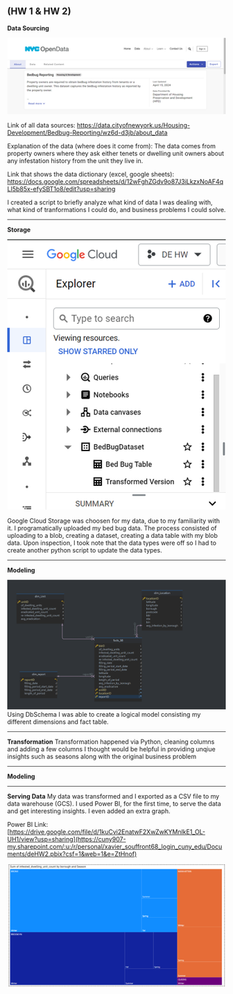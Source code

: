 (HW 1 & HW 2)
--------------------------------------------------------
**Data Sourcing**

![Images4GH/image-1.png](Images4GH/image-1.png)

Link of all data sources:
https://data.cityofnewyork.us/Housing-Development/Bedbug-Reporting/wz6d-d3jb/about_data 

Explanation of the data (where does it come from):
The data comes from property owners where they ask either tenets or dwelling unit owners about any infestation history from the unit they live in. 

Link that shows the data dictionary (excel, google sheets):
https://docs.google.com/spreadsheets/d/12wFghZGdv9o87J3iLkzxNoAF4qLI5b85x-efySBT1o8/edit?usp=sharing 

I created a script to briefly analyze what kind of data I was dealing with, what kind of tranformations I could do, and business problems I could solve.

--------------------------------------------------------
**Storage**

![Images4GH/image-2.png](Images4GH/image-2.png) 


Google Cloud Storage was choosen for my data, due to my familiarity with it. I programatically uploaded my bed bug data. The process consisted of uploading to a blob, creating a dataset, creating a data table with my blob data. Upon inspection, I took note that the data types were off so I had to create another python script to update the data types. 

--------------------------------------------------------
**Modeling**

![alt text](<Data Model/DataModel_Star_Schema.png>)
Using DbSchema I was able to create a logical model consisting my different dimensions and fact table. 

--------------------------------------------------------
**Transformation**
Transformation happened via Python, cleaning columns and adding a few columns I thought would be helpful in providing unqiue insights such as seasons along with the original business problem

--------------------------------------------------------
**Modeling**

--------------------------------------------------------
**Serving Data**
My data was transformed and I exported as a CSV file to my data warehouse (GCS). I used Power BI, for the first time, to serve the data and get interesting insights. I even added an extra graph.

Power BI Link: [https://drive.google.com/file/d/1kuCvi2EnatwF2XwZwKYMnlkE1_OL-UH1/view?usp=sharing](https://cuny907-my.sharepoint.com/:u:/r/personal/xavier_souffront68_login_cuny_edu/Documents/deHW2.pbix?csf=1&web=1&e=ZtHnof)

![Images4GH/image.png](Images4GH/image.png)


